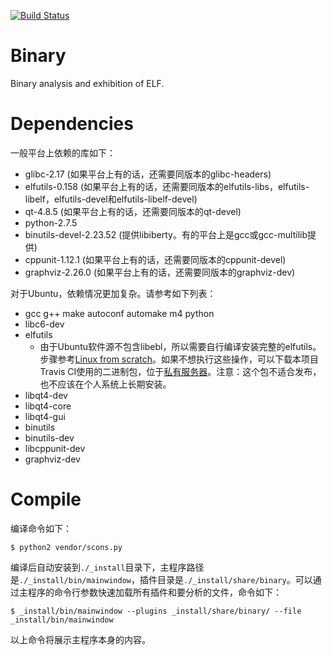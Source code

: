 [![Build Status](https://travis-ci.org/stonekyx/binary.svg?branch=master)](https://travis-ci.org/stonekyx/binary)

# Binary
Binary analysis and exhibition of ELF.

# Dependencies

一般平台上依赖的库如下：

+ glibc-2.17 (如果平台上有的话，还需要同版本的glibc-headers)
+ elfutils-0.158 (如果平台上有的话，还需要同版本的elfutils-libs，elfutils-libelf，elfutils-devel和elfutils-libelf-devel)
+ qt-4.8.5 (如果平台上有的话，还需要同版本的qt-devel)
+ python-2.7.5
+ binutils-devel-2.23.52 (提供libiberty。有的平台上是gcc或gcc-multilib提供)
+ cppunit-1.12.1 (如果平台上有的话，还需要同版本的cppunit-devel)
+ graphviz-2.26.0 (如果平台上有的话，还需要同版本的graphviz-dev)

对于Ubuntu，依赖情况更加复杂。请参考如下列表：

+ gcc g++ make autoconf automake m4 python
+ libc6-dev
+ elfutils
    - 由于Ubuntu软件源不包含libebl，所以需要自行编译安装完整的elfutils。步骤参考[Linux from scratch](http://www.linuxfromscratch.org/blfs/view/svn/general/elfutils.html)。如果不想执行这些操作，可以下载本项目Travis CI使用的二进制包，位于[私有服务器](http://kamijou.info/elfutils_0.161-1_amd64.deb)。注意：这个包不适合发布，也不应该在个人系统上长期安装。
+ libqt4-dev
+ libqt4-core
+ libqt4-gui
+ binutils
+ binutils-dev
+ libcppunit-dev
+ graphviz-dev

# Compile
编译命令如下：

`$ python2 vendor/scons.py`

编译后自动安装到`./_install`目录下，主程序路径是`./_install/bin/mainwindow`，插件目录是`./_install/share/binary`。可以通过主程序的命令行参数快速加载所有插件和要分析的文件，命令如下：

`$ _install/bin/mainwindow --plugins _install/share/binary/ --file _install/bin/mainwindow`

以上命令将展示主程序本身的内容。
